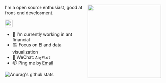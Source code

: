 <a href="https://juejin.cn/book/7031893648145186824"><img align="right" src="https://user-images.githubusercontent.com/7856674/145028516-3fe0020c-2bab-4bb9-b7bf-784433387614.png" width="236" /></a>

I'm a open source enthusiast, good at front-end development.

<img src="https://github.com/user-attachments/assets/cdf7ba50-b751-4b32-8892-ebf11198b2d3" height="24" />

- 🌱 I’m currently working in ant financial
- 🏗 Focus on BI and data visualization
- 💬 WeChat: `AnyPlot`
- 📫 Ping me by [Email](mailto:i@hust.cc)

![Anurag's github stats](https://github-readme-stats.vercel.app/api?username=hustcc&theme=dracula&hide=commits)


